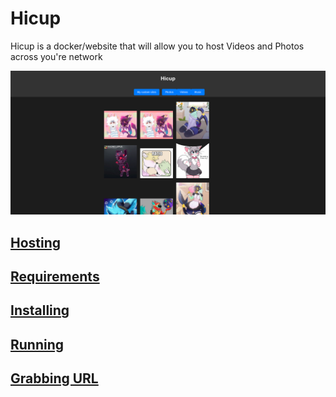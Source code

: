 # Hicup
Hicup is a docker/website that will allow you to host Videos and Photos across you're network

![Hicup website](Screenshot%202023-11-13%20at%2016-10-48%20Hicup.png)

## [Hosting](Hosting.md)

## [Requirements](Requirements.md)

## [Installing](Installing.md)

## [Running](Running.md)

## [Grabbing URL](Grabbing-URL.md)